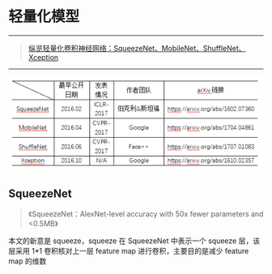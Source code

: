 

# 轻量化模型

---

> [纵览轻量化卷积神经网络：SqueezeNet、MobileNet、ShuffleNet、Xception](<https://www.jiqizhixin.com/articles/2018-01-08-6>)

---

![1561378162829](assets/1561378162829.png)



## SqueezeNet

> 《SqueezeNet：AlexNet-level accuracy with 50x fewer parameters and <0.5MB》

本文的新意是 squeeze，squeeze 在 SqueezeNet 中表示一个 squeeze 层，该层采用 1*1 卷积核对上一层 feature map 进行卷积，主要目的是减少 feature map 的维数

